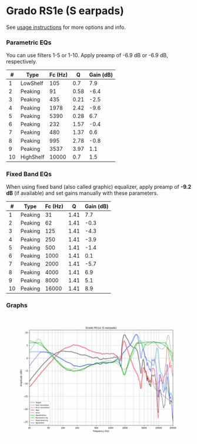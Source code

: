 # Grado RS1e (S earpads)
See [usage instructions](https://github.com/jaakkopasanen/AutoEq#usage) for more options and info.

### Parametric EQs
You can use filters 1-5 or 1-10. Apply preamp of -6.9 dB or -6.9 dB, respectively.

|   # | Type      |   Fc (Hz) |    Q |   Gain (dB) |
|-----|-----------|-----------|------|-------------|
|   1 | LowShelf  |       105 | 0.7  |         7.9 |
|   2 | Peaking   |        91 | 0.58 |        -6.4 |
|   3 | Peaking   |       435 | 0.21 |        -2.5 |
|   4 | Peaking   |      1978 | 2.42 |        -9.6 |
|   5 | Peaking   |      5390 | 0.28 |         6.7 |
|   6 | Peaking   |       232 | 1.57 |        -0.4 |
|   7 | Peaking   |       480 | 1.37 |         0.6 |
|   8 | Peaking   |       995 | 2.78 |        -0.8 |
|   9 | Peaking   |      3537 | 3.97 |         1.1 |
|  10 | HighShelf |     10000 | 0.7  |         1.5 |

### Fixed Band EQs
When using fixed band (also called graphic) equalizer, apply preamp of **-9.2 dB** (if available) and set gains manually with these parameters.

|   # | Type    |   Fc (Hz) |    Q |   Gain (dB) |
|-----|---------|-----------|------|-------------|
|   1 | Peaking |        31 | 1.41 |         7.7 |
|   2 | Peaking |        62 | 1.41 |        -0.3 |
|   3 | Peaking |       125 | 1.41 |        -4.3 |
|   4 | Peaking |       250 | 1.41 |        -3.9 |
|   5 | Peaking |       500 | 1.41 |        -1.4 |
|   6 | Peaking |      1000 | 1.41 |         0.1 |
|   7 | Peaking |      2000 | 1.41 |        -5.7 |
|   8 | Peaking |      4000 | 1.41 |         6.9 |
|   9 | Peaking |      8000 | 1.41 |         5.1 |
|  10 | Peaking |     16000 | 1.41 |         8.9 |

### Graphs
![](./Grado%20RS1e%20(S%20earpads).png)
